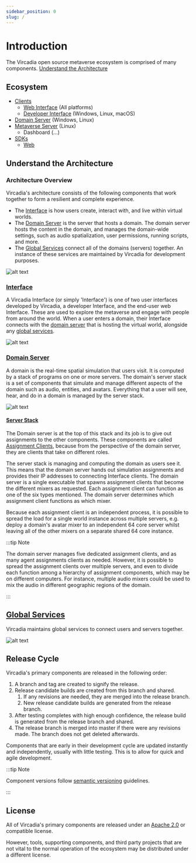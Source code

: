 ```yaml
---
sidebar_position: 0
slug: /
---
```


# Introduction

The Vircadia open source metaverse ecosystem is comprised of many components. [Understand the Architecture](#understand-the-architecture)

## Ecosystem

* [Clients](interfaces/README.md)
  * [Web Interface](interfaces/web/README.md) (All platforms)
  * [Developer Interface](interfaces/native/README.md) (Windows, Linux, macOS)
* [Domain Server](domain-server/README.md) (Windows, Linux)
* [Metaverse Server](metaverse-server/README.md) (Linux)
  * Dashboard (...)
* [SDKs](sdks/README.md)
  * [Web](sdks/web/README.md)

## Understand the Architecture

### Architecture Overview

Vircadia's architecture consists of the following components that work together to form a resilient and complete experience.

- The [Interface](#interface) is how users create, interact with, and live within virtual worlds.
- The [Domain Server](#domain-server) is the server that hosts a domain. The domain server hosts the content in the domain, and manages the domain-wide settings, such as audio spatialization, user permissions, running scripts, and more.
- The [Global Services](#global-services) connect all of the domains (servers) together. An instance of these services are maintained by Vircadia for development purposes.

![alt text](_images/overview.png)

### [Interface](/interfaces)

A Vircadia Interface (or simply 'Interface') is one of two user interfaces developed by Vircadia, a developer Interface, and the end-user web Interface. These are used to explore the metaverse and engage with people from around the world. When a user enters a domain, their Interface connects with the [domain server](#domain-server) that is hosting the virtual world, alongside any [global services](#global-services).

![alt text](_images/interface.png)

### [Domain Server](/domain-server)

A domain is the real-time spatial simulation that users visit. It is computed by a stack of programs on one or more servers. The domain's server stack is a set of components that simulate and manage different aspects of the domain such as audio, entities, and avatars. Everything that a user will see, hear, and do in a domain is managed by the server stack.

![alt text](_images/domain-server.png)

#### [Server Stack](/domain-server#assignment-clients)

The Domain server is at the top of this stack and its job is to give out assignments to the other components. These components are called [Assignment Clients](/domain-server#assignment-clients), because from the perspective of the domain server, they are clients that take on different roles.

The server stack is managing and computing the domain as users see it. This means that the domain server hands out simulation assignments and provides their IP addresses to connecting Interface clients. The domain server is a single executable that spawns assignment clients that become the different mixers as requested. Each assignment client can function as one of the six types mentioned. The domain server determines which assignment client functions as which mixer.

Because each assignment client is an independent process, it is possible to spread the load for a single world instance across multiple servers, e.g. deploy a domain's avatar mixer to an independent 64 core server whilst leaving all of the other mixers on a separate shared 64 core instance.

:::tip Note

The domain server manages five dedicated assignment clients, and as many agent assignments clients as needed. However, it is possible to spread the assignment clients over multiple servers, and even to divide each function among a hierarchy of assignment components, which may be on different computers. For instance, multiple audio mixers could be used to mix the audio in different geographic regions of the domain.

:::

## [Global Services](/metaverse-server)

Vircadia maintains global services to connect users and servers together.

![alt text](_images/services.png)

## Release Cycle

Vircadia's primary components are released in the following order:

1. A branch and tag are created to signify the release.
2. Release candidate builds are created from this branch and shared.
    1. If any revisions are needed, they are merged into the release branch.
    2. New release candidate builds are generated from the release branch.
3. After testing completes with high enough confidence, the release build is generated from the release branch and shared.
4. The release branch is merged into master if there were any revisions made. The branch does not get deleted afterwards.

Components that are early in their development cycle are updated instantly and independently, usually with little testing. This is to allow for quick and agile development.

:::tip Note

Component versions follow [semantic versioning](https://semver.org/) guidelines.

:::

## License

All of Vircadia's primary components are released under an [Apache 2.0](https://www.apache.org/licenses/LICENSE-2.0) or compatible license.

However, tools, supporting components, and third party projects that are not vital to the normal operation of the ecosystem may be distributed under a different license.
